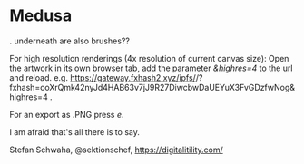 # Medusa

. underneath are also brushes??

For high resolution renderings (4x resolution of current canvas size): Open the artwork in its own browser tab, add the parameter *&highres=4* to the url and reload. e.g. https://gateway.fxhash2.xyz/ipfs/<something>/?fxhash=ooXrQmk42nyJd4HAB63v7jJ9R27DiwcbwDaUEYuX3FvGDzfwNog&highres=4 .

For an export as .PNG press *e*.

I am afraid that's all there is to say.

Stefan Schwaha, @sektionschef, https://digitalitility.com/

